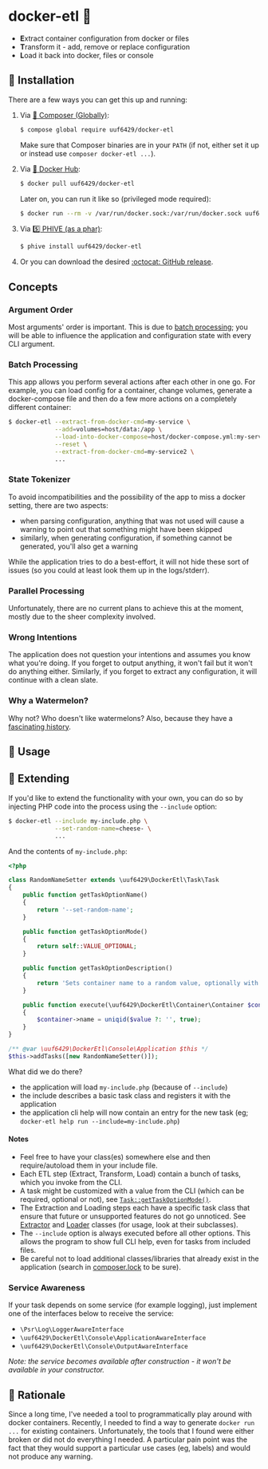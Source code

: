 # docker-etl :watermelon:

<!-- TODO badges go here -->

- **E**xtract container configuration from docker or files
- **T**ransform it - add, remove or replace configuration
- **L**oad it back into docker, files or console

## :floppy_disk: Installation

There are a few ways you can get this up and running:

1. Via [:musical_score: Composer (Globally)](https://getcomposer.org/):
   ```bash
   $ compose global require uuf6429/docker-etl
   ```
   Make sure that Composer binaries are in your `PATH` (if not, either set it up or instead use `composer docker-etl ...`).

2. Via [:whale: Docker Hub](https://hub.docker.com/r/uuf6429):
   ```bash
   $ docker pull uuf6429/docker-etl
   ```
   Later on, you can run it like so (privileged mode required):
   ```bash
   $ docker run --rm -v /var/run/docker.sock:/var/run/docker.sock uuf6429/docker-etl
   ```

3. Via [:five: PHIVE (as a phar)](https://phar.io/):
   ```bash
   $ phive install uuf6429/docker-etl
   ```

4. Or you can download the desired [:octocat: GitHub release](https://github.com/uuf6429/docker-etl/releases).

## Concepts

### Argument Order

Most arguments' order is important. This is due to [batch processing](#-batch-processing); you will be able
to influence the application and configuration state with every CLI argument.

### Batch Processing

This app allows you perform several actions after each other in one go.
For example, you can load config for a container, change volumes, generate a docker-compose file and then do a few more
actions on a completely different container:
```bash
$ docker-etl --extract-from-docker-cmd=my-service \
             --add=volumes=host/data:/app \
             --load-into-docker-compose=host/docker-compose.yml:my-service \
             --reset \
             --extract-from-docker-cmd=my-service2 \
             ...
```

### State Tokenizer

To avoid incompatibilities and the possibility of the app to miss a docker setting, there are two aspects:

- when parsing configuration, anything that was not used will cause a warning to point out that something might have been skipped
- similarly, when generating configuration, if something cannot be generated, you'll also get a warning

While the application tries to do a best-effort, it will not hide these sort of issues (so you could at least look them up in the logs/stderr).

### Parallel Processing

Unfortunately, there are no current plans to achieve this at the moment, mostly due to the sheer complexity involved.

### Wrong Intentions

The application does not question your intentions and assumes you know what you're doing.
If you forget to output anything, it won't fail but it won't do anything either.
Similarly, if you forget to extract any configuration, it will continue with a clean slate.

### Why a Watermelon?

Why not? Who doesn't like watermelons? Also, because they have a [fascinating history](https://news.nationalgeographic.com/2015/08/150821-watermelon-fruit-history-agriculture/).

## :rocket: Usage

<!-- TODO arguments available go here -->

## :electric_plug: Extending

If you'd like to extend the functionality with your own, you can do so by injecting PHP code into the process using the `--include` option:
```bash
$ docker-etl --include my-include.php \
             --set-random-name=cheese- \
             ...
```
And the contents of `my-include.php`:
```php
<?php

class RandomNameSetter extends \uuf6429\DockerEtl\Task\Task
{
    public function getTaskOptionName()
    {
        return '--set-random-name';
    }

    public function getTaskOptionMode()
    {
        return self::VALUE_OPTIONAL;
    }

    public function getTaskOptionDescription()
    {
        return 'Sets container name to a random value, optionally with a prefix (option value).';
    }

    public function execute(\uuf6429\DockerEtl\Container\Container $container, $value)
    {
        $container->name = uniqid($value ?: '', true);
    }
}

/** @var \uuf6429\DockerEtl\Console\Application $this */
$this->addTasks([new RandomNameSetter()]);
```

What did we do there?

- the application will load `my-include.php` (because of `--include`)
- the include describes a basic task class and registers it with the application
- the application cli help will now contain an entry for the new task (eg; `docker-etl help run --include=my-include.php`)

#### Notes

- Feel free to have your class(es) somewhere else and then require/autoload them in your include file.
- Each ETL step (Extract, Transform, Load) contain a bunch of tasks, which you invoke from the CLI.
- A task might be customized with a value from the CLI (which can be required, optional or not), see [`Task::getTaskOptionMode()`](src/Task/Task.php#L22).
- The Extraction and Loading steps each have a specific task class that ensure that future or unsupported features do not go unnoticed. See [Extractor](src/Task/Extractor/Extractor.php) and [Loader](src/Task/Loader/Loader.php) classes (for usage, look at their subclasses).
- The `--include` option is always executed before all other options. This allows the program to show full CLI help, even for tasks from included files.
- Be careful not to load additional classes/libraries that already exist in the application (search in [composer.lock](composer.lock) to be sure).

### Service Awareness

If your task depends on some service (for example logging), just implement one of the interfaces below to receive the service:

- `\Psr\Log\LoggerAwareInterface`
- `\uuf6429\DockerEtl\Console\ApplicationAwareInterface`
- `\uuf6429\DockerEtl\Console\OutputAwareInterface`

*Note: the service becomes available after construction - it won't be available in your constructor.*

## :thought_balloon: Rationale

Since a long time, I've needed a tool to programmatically play around with docker containers.
Recently, I needed to find a way to generate `docker run ...` for existing containers.
Unfortunately, the tools that I found were either broken or did not do everything I needed.
A particular pain point was the fact that they would support a particular use cases (eg, labels) and would not produce any warning.
